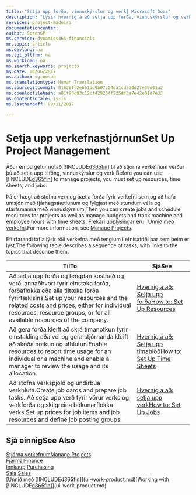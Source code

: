 ```yaml
---
title: "Setja upp forða, vinnuskýrslur og verk| Microsoft Docs"
description: "Lýsir hvernig á að setja upp forða, vinnuskýrslur og verk til að stjórna verkefnum."
services: project-madeira
documentationcenter: 
author: SorenGP
ms.service: dynamics365-financials
ms.topic: article
ms.devlang: na
ms.tgt_pltfrm: na
ms.workload: na
ms.search.keywords: projects
ms.date: 06/06/2017
ms.author: sgroespe
ms.translationtype: Human Translation
ms.sourcegitcommit: 81636fc2e661bd9b07c54da1cd5d0d27e30d01a2
ms.openlocfilehash: a01f90d93c12cf429264f525df3a7e42e01d7e33
ms.contentlocale: is-is
ms.lasthandoff: 09/11/2017

---
```

# <a name="set-up-project-management"></a><span data-ttu-id="a9725-103">Setja upp verkefnastjórnun</span><span class="sxs-lookup"><span data-stu-id="a9725-103">Set Up Project Management</span></span>
<span data-ttu-id="a9725-104">Áður en þú getur notað [!INCLUDE[d365fin](includes/d365fin_md.md)] til að stjórna verkefnum verður þú að setja upp tilföng, vinnuskýrslur og verk.</span><span class="sxs-lookup"><span data-stu-id="a9725-104">Before you can use [!INCLUDE[d365fin](includes/d365fin_md.md)] to manage projects, you must set up resources, time sheets, and jobs.</span></span>

<span data-ttu-id="a9725-105">Þá er hægt að stofna verk og áætla forða fyrir verkefni sem og að hafa umsjón með fjárhagsáætlunum og fylgjast með stundum véla og starfsmanna með vinnuskýrslum.</span><span class="sxs-lookup"><span data-stu-id="a9725-105">Then you can create jobs and schedule resources for projects as well as manage budgets and track machine and employee hours with time sheets.</span></span> <span data-ttu-id="a9725-106">Frekari upplýsingar eru í [Unnið með verkefni](projects-manage-projects.md).</span><span class="sxs-lookup"><span data-stu-id="a9725-106">For more information, see [Manage Projects](projects-manage-projects.md).</span></span>  

<span data-ttu-id="a9725-107">Eftirfarandi tafla lýsir röð verkefna með tenglum í efnisatriði þar sem þeim er lýst.</span><span class="sxs-lookup"><span data-stu-id="a9725-107">The following table describes a sequence of tasks, with links to the topics that describe them.</span></span>

| <span data-ttu-id="a9725-108">Til</span><span class="sxs-lookup"><span data-stu-id="a9725-108">To</span></span> | <span data-ttu-id="a9725-109">Sjá</span><span class="sxs-lookup"><span data-stu-id="a9725-109">See</span></span> |
| --- | --- |
| <span data-ttu-id="a9725-110">Að setja upp forða og tengdan kostnað og verð, annaðhvort fyrir einstaka forða, forðaflokka eða alla tiltæka forða fyrirtækisins.</span><span class="sxs-lookup"><span data-stu-id="a9725-110">Set up your resources and the related costs and prices, either for individual resources, resource groups, or for all available resources of the company.</span></span> |[<span data-ttu-id="a9725-111">Hvernig á að: Setja upp forða</span><span class="sxs-lookup"><span data-stu-id="a9725-111">How to: Set Up Resources</span></span>](projects-how-setup-resources.md) |
| <span data-ttu-id="a9725-112">Að gera forða kleift að skrá tímanotkun fyrir einstakling eða vél og gera stjórnanda kleift að skoða notkun og úthlutun.</span><span class="sxs-lookup"><span data-stu-id="a9725-112">Enable resources to report time usage for an individual or a machine and enable a manager to review the usage and its allocation.</span></span> |[<span data-ttu-id="a9725-113">Hvernig á að: Setja upp tímablöð</span><span class="sxs-lookup"><span data-stu-id="a9725-113">How to: Set Up Time Sheets</span></span>](projects-how-setup-time-sheets.md) |
| <span data-ttu-id="a9725-114">Að stofna verkspjöld og undirbúa verkhluta.</span><span class="sxs-lookup"><span data-stu-id="a9725-114">Create job cards and prepare job tasks.</span></span> <span data-ttu-id="a9725-115">Að setja upp verð fyrir vörur verks og verkforða og skilgreina bókunarflokka verks.</span><span class="sxs-lookup"><span data-stu-id="a9725-115">Set up prices for job items and job resources and define job posting groups.</span></span> |[<span data-ttu-id="a9725-116">Hvernig á að: setja upp verk</span><span class="sxs-lookup"><span data-stu-id="a9725-116">How to: Set Up Jobs</span></span>](projects-how-setup-jobs.md) |

## <a name="see-also"></a><span data-ttu-id="a9725-117">Sjá einnig</span><span class="sxs-lookup"><span data-stu-id="a9725-117">See Also</span></span>
[<span data-ttu-id="a9725-118">Stjórna verkefnum</span><span class="sxs-lookup"><span data-stu-id="a9725-118">Manage Projects</span></span>](projects-manage-projects.md)  
[<span data-ttu-id="a9725-119">Fjármál</span><span class="sxs-lookup"><span data-stu-id="a9725-119">Finance</span></span>](finance.md)  
<span data-ttu-id="a9725-120">[Innkaup](purchasing-manage-purchasing.md)       </span><span class="sxs-lookup"><span data-stu-id="a9725-120">[Purchasing](purchasing-manage-purchasing.md)       </span></span>  
<span data-ttu-id="a9725-121">[Sala](sales-manage-sales.md)   </span><span class="sxs-lookup"><span data-stu-id="a9725-121">[Sales](sales-manage-sales.md)   </span></span>  
<span data-ttu-id="a9725-122">[Unnið með [!INCLUDE[d365fin](includes/d365fin_md.md)]](ui-work-product.md)</span><span class="sxs-lookup"><span data-stu-id="a9725-122">[Working with [!INCLUDE[d365fin](includes/d365fin_md.md)]](ui-work-product.md)</span></span>  

